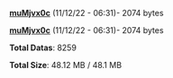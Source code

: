 [**muMjvx0c**](/data/muMjvx0c.txt) (11/12/22 - 06:31)- 2074 bytes

[**muMjvx0c**](/data/muMjvx0c.txt) (11/12/22 - 06:31)- 2074 bytes

**Total Datas**: 8259

**Total Size**: 48.12 MB / 48.1 MB